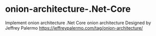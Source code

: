 # onion-architecture-.Net-Core
Implement onion architecture .Net Core
 onion architecture Designed by Jeffrey Palermo 
 https://jeffreypalermo.com/tag/onion-architecture/
 
